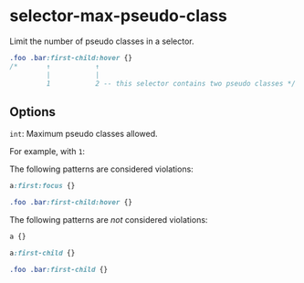 # selector-max-pseudo-class

Limit the number of pseudo classes in a selector.

```css
.foo .bar:first-child:hover {}
/*       ↑           ↑
         |           |
         1           2 -- this selector contains two pseudo classes */
```

## Options

`int`: Maximum pseudo classes allowed.

For example, with `1`:

The following patterns are considered violations:

```css
a:first:focus {}

```

```css
.foo .bar:first-child:hover {}

```

The following patterns are *not* considered violations:

```css
a {}
```

```css
a:first-child {}
```

```css
.foo .bar:first-child {}
```

